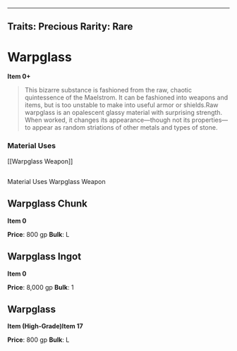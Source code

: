 
---

Traits: Precious
Rarity: Rare
---

# Warpglass

**Item 0+**

> This bizarre substance is fashioned from the raw, chaotic quintessence of the Maelstrom. It can be fashioned into weapons and items, but is too unstable to make into useful armor or shields.Raw warpglass is an opalescent glassy material with surprising strength. When worked, it changes its appearance—though not its properties—to appear as random striations of other metals and types of stone.

### Material Uses

[[Warpglass Weapon]]

##  

Material Uses
Warpglass Weapon

## Warpglass Chunk

**Item 0**

**Price**: 800 gp
**Bulk**: L

## Warpglass Ingot

**Item 0**

**Price**: 8,000 gp
**Bulk**: 1

## Warpglass

**Item (High-Grade)Item 17**

**Price**: 800 gp
**Bulk**: L
